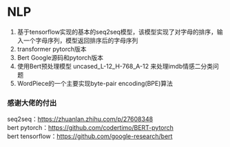 # NLP
1. 基于tensorflow实现的基本的seq2seq模型，该模型实现了对字母的排序，输入一个字母序列，模型返回排序后的字母序列  
2. transformer pytorch版本  
3. Bert Google源码和pytorch版本  
4. 使用Bert预处理模型 uncased_L-12_H-768_A-12 来处理imdb情感二分类问题
5. WordPiece的一个主要实现byte-pair encoding(BPE)算法  

### 感谢大佬的付出
seq2seq：https://zhuanlan.zhihu.com/p/27608348  
bert pytorch：https://github.com/codertimo/BERT-pytorch  
bert tensorflow：https://github.com/google-research/bert